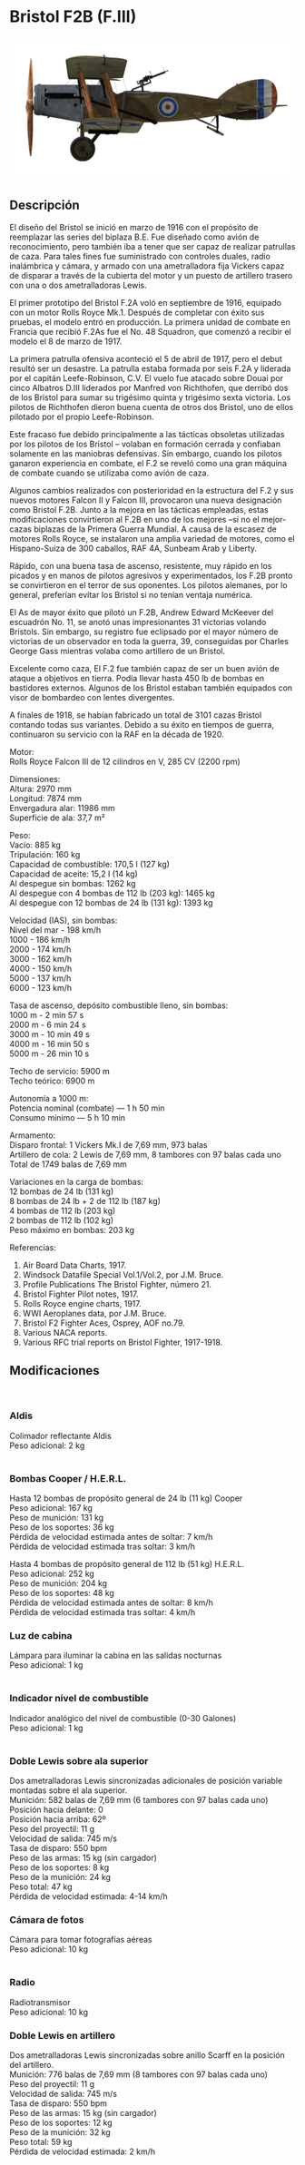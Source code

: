 # Bristol F2B (F.III)  
  
![bristolf2bf3](../images/bristolf2bf3.png)  
  
## Descripción  
  
El diseño del Bristol se inició en marzo de 1916 con el propósito de reemplazar las series del biplaza B.E. Fue diseñado como avión de reconocimiento, pero también iba a tener que ser capaz de realizar patrullas de caza. Para tales fines fue suministrado con controles duales, radio inalámbrica y cámara, y armado con una ametralladora fija Vickers capaz de disparar a través de la cubierta del motor y un puesto de artillero trasero con una o dos ametralladoras Lewis.  
  
El primer prototipo del Bristol F.2A voló en septiembre de 1916, equipado con un motor Rolls Royce Mk.1. Después de completar con éxito sus pruebas, el modelo entró en producción. La primera unidad de combate en Francia que recibió F.2As fue el No. 48 Squadron, que comenzó a recibir el modelo el 8 de marzo de 1917.  
  
La primera patrulla ofensiva aconteció el 5 de abril de 1917, pero el debut resultó ser un desastre. La patrulla estaba formada por seis F.2A y liderada por el capitán Leefe-Robinson, C.V. El vuelo fue atacado sobre Douai por cinco Albatros D.III liderados por Manfred von Richthofen, que derribó dos de los Bristol para sumar su trigésimo quinta y trigésimo sexta victoria. Los pilotos de Richthofen dieron buena cuenta de otros dos Bristol, uno de ellos pilotado por el propio Leefe-Robinson.  
  
Este fracaso fue debido principalmente a las tácticas obsoletas utilizadas por los pilotos de los Bristol – volaban en formación cerrada y confiaban solamente en las maniobras defensivas. Sin embargo, cuando los pilotos ganaron experiencia en combate, el F.2 se reveló como una gran máquina de combate cuando se utilizaba como avión de caza.  
  
Algunos cambios realizados con posterioridad en la estructura del F.2 y sus nuevos motores Falcon II y Falcon III, provocaron una nueva designación como Bristol F.2B. Junto a la mejora en las tácticas empleadas, estas modificaciones convirtieron al F.2B en uno de los mejores –si no el mejor- cazas biplazas de la Primera Guerra Mundial. A causa de la escasez de motores Rolls Royce, se instalaron una amplia variedad de motores, como el Hispano-Suiza de 300 caballos, RAF 4A, Sunbeam Arab y Liberty.  
  
Rápido, con una buena tasa de ascenso, resistente, muy rápido en los picados y en manos de pilotos agresivos y experimentados, los F.2B pronto se convirtieron en el terror de sus oponentes. Los pilotos alemanes, por lo general, preferían evitar los Bristol si no tenían ventaja numérica.  
  
El As de mayor éxito que pilotó un F.2B, Andrew Edward McKeever del escuadrón No. 11, se anotó unas impresionantes 31 victorias volando Bristols. Sin embargo, su registro fue eclipsado por el mayor número de victorias de un observador en toda la guerra, 39, conseguidas por Charles George Gass mientras volaba como artillero de un Bristol.  
  
Excelente como caza, El F.2 fue también capaz de ser un buen avión de ataque a objetivos en tierra. Podía llevar hasta 450 lb de bombas en bastidores externos. Algunos de los Bristol estaban también equipados con visor de bombardeo con lentes divergentes.  
  
A finales de 1918, se habían fabricado un total de 3101 cazas Bristol contando todas sus variantes. Debido a su éxito en tiempos de guerra, continuaron su servicio con la RAF en la década de 1920.  
  
  
Motor:  
Rolls Royce Falcon III de 12 cilindros en V, 285 CV (2200 rpm)  
  
Dimensiones:  
Altura: 2970 mm  
Longitud: 7874 mm  
Envergadura alar: 11986 mm  
Superficie de ala: 37,7 m²  
  
Peso:  
Vacío: 885 kg  
Tripulación: 160 kg  
Capacidad de combustible: 170,5 l (127 kg)  
Capacidad de aceite: 15,2 l (14 kg)  
Al despegue sin bombas: 1262 kg  
Al despegue con 4 bombas de 112 lb (203 kg): 1465 kg  
Al despegue con 12 bombas de 24 lb (131 kg): 1393 kg  
  
Velocidad (IAS), sin bombas:  
Nivel del mar - 198 km/h  
1000 - 186 km/h  
2000 - 174 km/h  
3000 - 162 km/h  
4000 - 150 km/h  
5000 - 137 km/h  
6000 - 123 km/h  
  
Tasa de ascenso, depósito combustible lleno, sin bombas:  
1000 m -  2 min 57 s  
2000 m -  6 min 24 s  
3000 m - 10 min 49 s  
4000 m - 16 min 50 s  
5000 m - 26 min 10 s  
  
Techo de servicio: 5900 m  
Techo teórico: 6900 m  
  
Autonomía a 1000 m:  
Potencia nominal (combate) — 1 h 50 min  
Consumo mínimo — 5 h 10 min  
  
Armamento:  
Disparo frontal: 1 Vickers Mk.I de 7,69 mm, 973 balas  
Artillero de cola: 2 Lewis de 7,69 mm, 8 tambores con 97 balas cada uno  
Total de 1749 balas de 7,69 mm  
  
Variaciones en la carga de bombas:  
12 bombas de 24 lb (131 kg)  
8 bombas de 24 lb + 2 de 112 lb (187 kg)  
4 bombas de 112 lb (203 kg)  
2 bombas de 112 lb (102 kg)  
Peso máximo en bombas: 203 kg  
  
Referencias:  
1) Air Board Data Charts, 1917.  
2) Windsock Datafile Special Vol.1/Vol.2, por J.M. Bruce.  
3) Profile Publications The Bristol Fighter, número 21.  
4) Bristol Fighter Pilot notes, 1917.  
5) Rolls Royce engine charts, 1917.  
6) WWI Aeroplanes data, por J.M. Bruce.  
7) Bristol F2 Fighter Aces, Osprey, AOF no.79.  
8) Various NACA reports.  
9) Various RFC trial reports on Bristol Fighter, 1917-1918.  
  
## Modificaciones  
  ﻿
  
### Aldis  
  
Colimador reflectante Aldis  
Peso adicional: 2 kg  
  ﻿
  
### Bombas Cooper / H.E.R.L.  
  
Hasta 12 bombas de propósito general de 24 lb (11 kg) Cooper  
Peso adicional: 167 kg  
Peso de munición: 131 kg  
Peso de los soportes: 36 kg  
Pérdida de velocidad estimada antes de soltar: 7 km/h  
Pérdida de velocidad estimada tras soltar: 3 km/h  
  
Hasta 4 bombas de propósito general de 112 lb (51 kg) H.E.R.L.  
Peso adicional: 252 kg  
Peso de munición: 204 kg  
Peso de los soportes: 48 kg  
Pérdida de velocidad estimada antes de soltar: 8 km/h  
Pérdida de velocidad estimada tras soltar: 4 km/h  ﻿
  
### Luz de cabina  
  
Lámpara para iluminar la cabina en las salidas nocturnas  
Peso adicional: 1 kg  
  ﻿
  
### Indicador nivel de combustible  
  
Indicador analógico del nivel de combustible (0-30 Galones)  
Peso adicional: 1 kg  
  ﻿
  
### Doble Lewis sobre ala superior  
  
Dos ametralladoras Lewis sincronizadas adicionales de posición variable montadas sobre el ala superior.  
Munición: 582 balas de 7,69 mm (6 tambores con 97 balas cada uno)  
Posición hacia delante: 0  
Posición hacia arriba: 62º  
Peso del proyectil: 11 g  
Velocidad de salida: 745 m/s  
Tasa de disparo: 550 bpm  
Peso de las armas: 15 kg (sin cargador)  
Peso de los soportes: 8 kg  
Peso de la munición: 24 kg  
Peso total: 47 kg  
Pérdida de velocidad estimada: 4-14 km/h  ﻿
  
### Cámara de fotos  
  
Cámara para tomar fotografías aéreas  
Peso adicional: 10 kg  
  ﻿
  
### Radio  
  
Radiotransmisor  
Peso adicional: 10 kg  ﻿
  
### Doble Lewis en artillero  
  
Dos ametralladoras Lewis sincronizadas sobre anillo Scarff en la posición del artillero.  
Munición: 776 balas de 7,69 mm (8 tambores con 97 balas cada uno)  
Peso del proyectil: 11 g  
Velocidad de salida: 745 m/s  
Tasa de disparo: 550 bpm  
Peso de las armas: 15 kg (sin cargador)  
Peso de los soportes: 12 kg  
Peso de la munición: 32 kg  
Peso total: 59 kg  
Pérdida de velocidad estimada: 2 km/h  